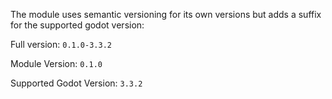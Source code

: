 The module uses semantic versioning for its own versions but adds a suffix for the supported godot version:

Full version: `0.1.0-3.3.2`

Module Version: `0.1.0`

Supported Godot Version: `3.3.2`
